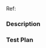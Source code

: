 <!-- TITLE: Provide a general summary of your changes in the Title above -->
<!-- Prepend the title with any of the following tags to describe the type of change: -->
<!-- [FEATURE] | [DESIGN] | [REFACTOR] | [CONFIG] | [DOCS] | [FIX] | [HOTFIX] -->
<!-- e.g. [HOTFIX] Add missing username to the dashboard -->

<!-- REFERENCES: You can embed issues and related PRs in this section so devs can easily view them. -->
<!-- Add any other additional links or references here when necessary. -->
<!-- For example, if this change is dependent on a PR for the governance-ui-components repo, link it here. -->

<!-- e.g. Ref: Fixes Issue [#3](https://github.com/DigixGlobal/governance-ui/issues/8). Requires PR #11, PR [#55](https://github.com/DigixGlobal/governance-ui-components/pull/55) from governance-ui-components -->
Ref: <!-- add links to issues and PRs here -->

### Description
<!-- Describe your changes in detail here. Include the context of the change: -->
<!-- WHAT the current behavior is, WHAT this change does, and WHY we are making this change. -->
<!-- If you are fixing a complicated/non-trivial bug, please include a SUMMARY of steps, setup, or conditions needed to replicate the issue. -->

### Test Plan
<!-- Add steps to MANUALLY test the changes. This will be used for QA purposes. -->
<!-- If the change is mainly in governance-ui-components, please add the test plan there instead. -->

<!-- Make sure to include the following in the test plan, when necessary: -->
<!-- [x] Packages to install or remove, and any other additional setup instructions -->
<!-- [x] Services/dependencies/scripts to run. By default, it is already assumed that electron-core needs to be up and running. -->
<!-- [x] Steps to follow to simulate the behavior. -->
<!-- [x] Expected behavior of the system. -->
<!-- [x] Screenshots of the change, if the design has been updated. -->

<!-- If tests are not applicable, please remove this section from the PR message. -->
